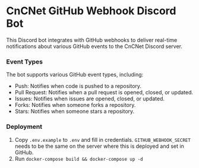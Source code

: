 # CnCNet GitHub Webhook Discord Bot

This Discord bot integrates with GitHub webhooks to deliver real-time notifications about various GitHub events to the CnCNet Discord server.

### Event Types
The bot supports various GitHub event types, including:

- Push: Notifies when code is pushed to a repository.
- Pull Request: Notifies when a pull request is opened, closed, or updated.
- Issues: Notifies when issues are opened, closed, or updated.
- Forks: Notifies when someone forks a repository.
- Stars: Notifies when someone stars a repository.

### Deployment
1. Copy `.env.example` to `.env` and fill in credentials. `GITHUB_WEBHOOK_SECRET` needs to be the same on the server where this is deployed and set in GitHub.
2. Run `docker-compose build && docker-compose up -d`